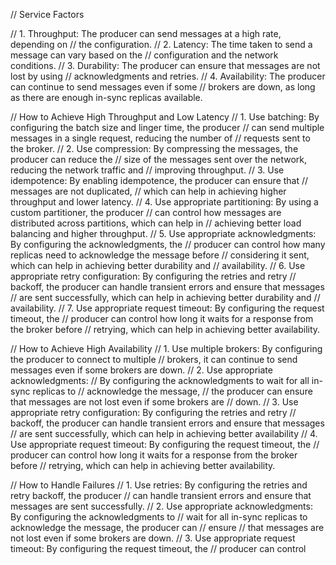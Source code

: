 
// Service Factors

// 1. Throughput: The producer can send messages at a high rate, depending on
// the configuration.
// 2. Latency: The time taken to send a message can vary based on the
// configuration and the network conditions.
// 3. Durability: The producer can ensure that messages are not lost by using
// acknowledgments and retries.
// 4. Availability: The producer can continue to send messages even if some
// brokers are down, as long as there are enough in-sync replicas available.

// How to Achieve High Throughput and Low Latency
// 1. Use batching: By configuring the batch size and linger time, the producer
// can send multiple messages in a single request, reducing the number of
// requests sent to the broker.
// 2. Use compression: By compressing the messages, the producer can reduce the
// size of the messages sent over the network, reducing the network traffic and
// improving throughput.
// 3. Use idempotence: By enabling idempotence, the producer can ensure that
// messages are not duplicated,
// which can help in achieving higher throughput and lower latency.
// 4. Use appropriate partitioning: By using a custom partitioner, the producer
// can control how messages are distributed across partitions, which can help in
// achieving better load balancing and higher throughput.
// 5. Use appropriate acknowledgments: By configuring the acknowledgments, the
// producer can control how many replicas need to acknowledge the message before
// considering it sent, which can help in achieving better durability and
// availability.
// 6. Use appropriate retry configuration: By configuring the retries and retry
// backoff, the producer can handle transient errors and ensure that messages
// are sent successfully, which can help in achieving better durability and
// availability.
// 7. Use appropriate request timeout: By configuring the request timeout, the
// producer can control how long it waits for a response from the broker before
// retrying, which can help in achieving better availability.

// How to Achieve High Availability
// 1. Use multiple brokers: By configuring the producer to connect to multiple
// brokers, it can continue to send messages even if some brokers are down.
// 2. Use appropriate acknowledgments:
// By configuring the acknowledgments to wait for all in-sync replicas to
// acknowledge the message,
// the producer can ensure that messages are not lost even if some brokers are
// down.
// 3. Use appropriate retry configuration: By configuring the retries and retry
// backoff, the producer can handle transient errors and ensure that messages
// are sent successfully, which can help in achieving better availability
// 4. Use appropriate request timeout: By configuring the request timeout, the
// producer can control how long it waits for a response from the broker before
// retrying, which can help in achieving better availability.

// How to Handle Failures
// 1. Use retries: By configuring the retries and retry backoff, the producer
// can handle transient errors and ensure that messages are sent successfully.
// 2. Use appropriate acknowledgments: By configuring the acknowledgments to
// wait for all in-sync replicas to acknowledge the message, the producer can
// ensure
// that messages are not lost even if some brokers are down.
// 3. Use appropriate request timeout: By configuring the request timeout, the
// producer can control
